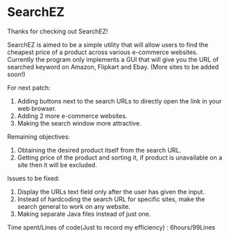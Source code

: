 # SearchEZ
Thanks for checking out SearchEZ!

SearchEZ is aimed to be a simple utility that will allow users to find the cheapest price of a product across various e-commerce websites.
Currently the program only implements a GUI that will give you the URL of searched keyword on Amazon, Flipkart and Ebay. (More sites to be added soon!)

For next patch:
1. Adding buttons next to the search URLs to directly open the link in your web browser.
2. Adding 2 more e-commerce websites.
3. Making the search window more attractive.

Remaining objectives:
1. Obtaining the desired product itself from the search URL.
2. Getting price of the product and sorting it, if product is unavailable on a site then it will be excluded.

Issues to be fixed:
1. Display the URLs text field only after the user has given the input.
2. Instead of hardcoding the search URL for specific sites, make the search general to work on any website.
3. Making separate Java files instead of just one.

Time spent/Lines of code(Just to record my efficiency) : 6hours/99Lines
